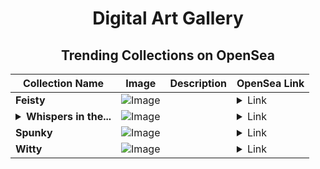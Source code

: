 <div align="center">

# Digital Art Gallery

## Trending Collections on OpenSea

| Collection Name                       | Image                                                                                     | Description                       | OpenSea Link                                                                                          |
|---------------------------------------|-------------------------------------------------------------------------------------------|-----------------------------------|--------------------------------------------------------------------------------------------------------|
| **Feisty** | ![Image](https://i.seadn.io/s/raw/files/1a9b355df939ac7cdf966c08bed82889.jpg?w=500&auto=format?w=200&auto=format) |  | <details><summary>Link</summary>[Feisty](https://opensea.io/collection/feisty-768)</details> |
| **<details><summary>Whispers in the...</summary>Whispers in the Poppy Field</details>** | ![Image](https://i.seadn.io/s/raw/files/f6dd370a60fc873672de0d56ffe58ac7.png?w=500&auto=format?w=200&auto=format) |  | <details><summary>Link</summary>[Whispers in the Poppy Field](https://opensea.io/collection/whispers-in-the-poppy-field)</details> |
| **Spunky** | ![Image](https://i.seadn.io/s/raw/files/215eadb54160fd3e5b47b85f44eede23.jpg?w=500&auto=format?w=200&auto=format) |  | <details><summary>Link</summary>[Spunky](https://opensea.io/collection/spunky-1203)</details> |
| **Witty** | ![Image](https://i.seadn.io/s/raw/files/7d24b29d7da3977118b9217da5994283.jpg?w=500&auto=format?w=200&auto=format) |  | <details><summary>Link</summary>[Witty](https://opensea.io/collection/witty-776)</details> |

</div>